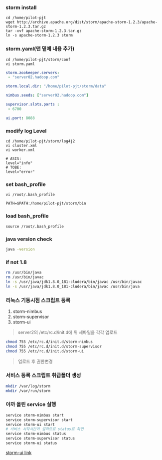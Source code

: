 ### storm install

```
cd /home/pilot-pjt
wget http://archive.apache.org/dist/storm/apache-storm-1.2.3/apache-storm-1.2.3.tar.gz
tar -xvf apache-storm-1.2.3.tar.gz
ln -s apache-storm-1.2.3 storm
```

### storm.yaml(맨 밑에 내용 추가) 
```
cd /home/pilot-pjt/storm/conf
vi storm.yaml
```
``` yaml
storm.zookeeper.servers:
 - "server02.hadoop.com"

storm.local.dir: "/home/pilot-pjt/storm/data"

nimbus.seeds: ["server02.hadoop.com"]

supervisor.slots.ports :
 - 6700

ui.port: 8088
```

### modify log Level
```
cd /home/pilot-pjt/storm/log4j2
vi cluster.xml
vi worker.xml
```
```
# ASIS:
level="info"
# TOBE:
level="error"
```

### set bash_profile
```
vi /root/.bash_profile
```
```
PATH=$PATH:/home/pilot-pjt/storm/bin
```

### load bash_profile
```
source /root/.bash_profile
```

### java version check
``` bash
java -version
```

### if not 1.8
``` bash
rm /usr/bin/java
rm /usr/bin/javac
ln -s /usr/java/jdk1.8.0_181-cludera/bin/javac /usr/bin/javac
ln -s /usr/java/jdk1.8.0_181-cludera/bin/javac /usr/bin/java
```

### 리눅스 기동시점 스크립트 등록
1. storm-nimbus
1. storm-supervisor
1. storm-ui
> server2의 /etc/rc.d/init.d에 위 세파일을 각각 업로드
``` bash
chmod 755 /etc/rc.d/init.d/storm-nimbus
chmod 755 /etc/rc.d/init.d/storm-supervisor
chmod 755 /etc/rc.d/init.d/storm-ui
```
> 업로드 후 권한변경


### 서비스 등록 스크립트 취급폴더 생성
``` bash
mkdir /var/log/storm
mkdir /var/run/storm
```

### 아까 올린 service 실행
``` bash
service storm-nimbus start
service storm-supervisor start
service storm-ui start
# 서비스 시작시간이 걸리므로 status로 확인
service storm-nimbus status
service storm-supervisor status
service storm-ui status
```
[storm-ui link](http://server02.hadoop.com:8088/)